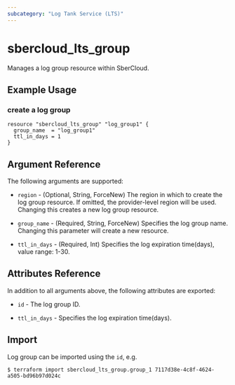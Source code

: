 ```yaml
---
subcategory: "Log Tank Service (LTS)"
---
```


# sbercloud_lts_group

Manages a log group resource within SberCloud.

## Example Usage

### create a log group

```hcl
resource "sbercloud_lts_group" "log_group1" {
  group_name  = "log_group1"
  ttl_in_days = 1
}
```

## Argument Reference

The following arguments are supported:

* `region` - (Optional, String, ForceNew) The region in which to create the log group resource. If omitted, the
  provider-level region will be used. Changing this creates a new log group resource.

* `group_name` - (Required, String, ForceNew) Specifies the log group name. Changing this parameter will create a new
  resource.

* `ttl_in_days` - (Required, Int) Specifies the log expiration time(days), value range: 1-30.

## Attributes Reference

In addition to all arguments above, the following attributes are exported:

* `id` - The log group ID.

* `ttl_in_days` - Specifies the log expiration time(days).

## Import

Log group can be imported using the `id`, e.g.

```
$ terraform import sbercloud_lts_group.group_1 7117d38e-4c8f-4624-a505-bd96b97d024c
```
